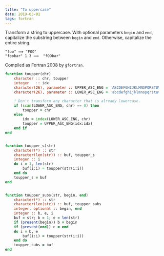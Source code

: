 ```yaml
---
title: "To uppercase"
date: 2019-03-01
tags: fortran
---
```


Transform a string to uppercase. With optional parameters
`begin` and `end`, capitalize the substring between
`begin` and `end`. Otherwise, capitalize the entire string.

```
"foo" ⟹ "FOO"
"foobar" 1 3 ⟹  "fOObar"
```

Compiled as Fortran 2008 by `gfortran`.

```fortran
function toupper(chr)
    character :: chr, toupper
    integer   :: idx
    character(26), parameter :: UPPER_ASC_ENG = 'ABCDEFGHIJKLMNOPQRSTUVWXYZ'
    character(26), parameter :: LOWER_ASC_ENG = 'abcdefghijklmnopqrstuvwxyz'

    ! Don't transform any character that is already lowercase.
    if (scan(LOWER_ASC_ENG, chr) == 0) then
        toupper = chr
    else
        idx = index(LOWER_ASC_ENG, chr)
        toupper = UPPER_ASC_ENG(idx:idx)
    end if
end


function toupper_s(str)
    character(*) :: str
    character(len(str)) :: buf, toupper_s
    integer :: i
    do i = 1, len(str)
        buf(i:i) = toupper(str(i:i))
    end do
    toupper_s = buf
end


function toupper_subs(str, begin, end)
    character(*) :: str
    character(len(str)) :: buf, toupper_subs
    integer, optional :: begin, end
    integer :: b, e, i
    buf = str; b = 1; e = len(str)
    if (present(begin)) b = begin
    if (present(end)) e = end
    do i = b, e
        buf(i:i) = toupper(str(i:i))
    end do
    toupper_subs = buf
end
```
